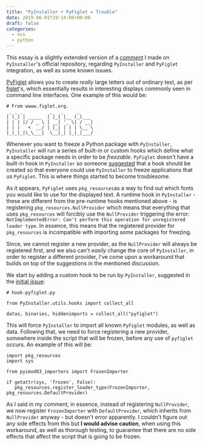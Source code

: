 ```yaml
---
title: "PyInstaller + PyFiglet = Trouble"
date: 2019-06-01T19:14:00+00:00
draft: false
categories:
  - oss
  - python
---
```


This essay is a slightly extended version of a [comment](https://github.com/pyinstaller/pyinstaller/issues/2389#issuecomment-476414044) I made on `PyInstaller`'s official repository, regarding `PyInstaller` and `PyFiglet` integration, as well as some known issues.

[PyFiglet](https://github.com/pwaller/pyfiglet) allows you to create _really_ large letters out of ordinary text, as per [figlet](http://www.figlet.org/)'s, which essentially results in interesting displays commonly seen in command line interfaces. One example of this would be:

```shell
# From wwww.figlet.org.
 _ _ _          _   _     _     
| (_) | _____  | |_| |__ (_)___ 
| | | |/ / _ \ | __| '_ \| / __|
| | |   <  __/ | |_| | | | \__ \
|_|_|_|\_\___|  \__|_| |_|_|___/
```

Whenever you want to freeze a Python package with `PyInstaller`, `PyInstaller` will run a series of built-in or custom hooks which define what a specific package needs in order to be _freezable_. `PyFiglet` doesn't have a built-in hook in `PyInstaller` so someone [suggested](https://github.com/pyinstaller/pyinstaller/issues/2389) that a hook should be created so that everyone could use `PyInstaller` to freeze applications that us `PyFiglet`. This is where things started to become troublesome.

As it appears, `PyFiglet` uses `pkg_resources`as a way to find out which fonts you would like to use for the displayed text. A runtime hook in `PyInstaller` - these are different from the pre-runtime hooks mentioned above - is registering `pkg_resources.NullProvider` which means that everything that uses `pkg_resources` will forcibly use the `NullProvider` triggering the error: `NotImplementedError: Can't perform this operation for unregistered loader type`. In essence, this means that the registered provider for `pkg_resources` is incompatible with importing _some_ packages for freezing.

Since, we cannot register a new provider, as the `NullProvider` will always be registered first, and we also can't _easily_ change the core of `PyInstaller`, in order to register a different provider, I've come upon a workaround that builds on top of the suggestions in the mentioned discussion.

We start by adding a custom hook to be run by `PyInstaller`, suggested in the [initial issue](https://github.com/pyinstaller/pyinstaller/issues/2389#issue-201124527):

```
# hook-pyfiglet.py

from PyInstaller.utils.hooks import collect_all

datas, binaries, hiddenimports = collect_all("pyfiglet")
```

This will force `PyInstaller` to import all known `PyFiglet` modules, as well as data. Following that, we need to force registering a new provider, somewhere inside the script that will be frozen, before any use of `pyfiglet` occurs. An example of this will be:

```
import pkg_resources
import sys

from pyimod03_importers import FrozenImporter

if getattr(sys, 'frozen', False):
   pkg_resources.register_loader_type(FrozenImporter, pkg_resources.DefaultProvider)
```

As I said in my comment, in essence, instead of registering `NullProvider`, we now register `FrozenImporter` with `DefaultProvider`, which inherits from `NullProvider` anyway - but doesn't error apparently.  I couldn't figure out any side effects from this but **I would advise caution**, when using this workaround, as well as thorough testing, to guarantee that there are no side effects that affect the script that is going to be frozen.

 